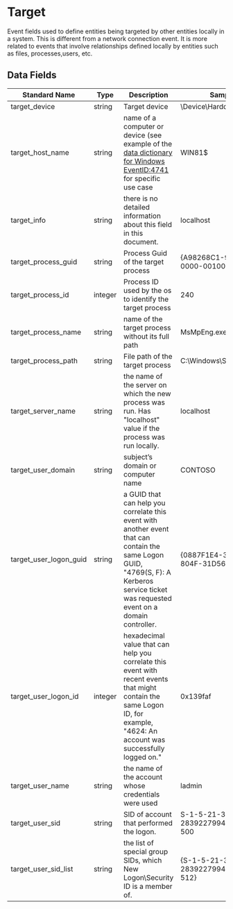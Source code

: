 # Target
Event fields used to define entities being targeted by other entities locally in a system. This is different from a network connection event. It is more related to events that involve relationships defined locally by entities such as files, processes,users, etc.

## Data Fields
|Standard Name|Type|Description|Sample Value|
|---|---|---|---|
| target_device|string|Target device|\Device\HarddiskVolume2|
| target_host_name|string|name of a computer or device (see example of the [data dictionary for Windows EventID:4741](../../data_dictionaries/windows/security/events/event-4741.md) for specific use case|WIN81$|
| target_info|string|there is no detailed information about this field in this document.|localhost|
|target_process_guid|string|Process Guid of the target process|{A98268C1-9C2E-5ACD-0000-00100266AB00}|
|target_process_id|integer|Process ID used by the os to identify the target process|240|
| target_process_name|string|name of the target process without its full path|MsMpEng.exe|
|target_process_path|string|File path of the target process|C:\Windows\System32\cmd.exe|
| target_server_name|string|the name of the server on which the new process was run. Has "localhost" value if the process was run locally.|localhost|
| target_user_domain|string|subject’s domain or computer name|CONTOSO|
| target_user_logon_guid|string|a GUID that can help you correlate this event with another event that can contain the same Logon GUID, "4769(S, F): A Kerberos service ticket was requested event on a domain controller.|{0887F1E4-39EA-D53C-804F-31D568A06274}|
| target_user_logon_id|integer|hexadecimal value that can help you correlate this event with recent events that might contain the same Logon ID, for example, "4624: An account was successfully logged on."|0x139faf|
|target_user_name|string|the name of the account whose credentials were used|ladmin|
|target_user_sid|string|SID of account that performed the logon.|S-1-5-21-3457937927-2839227994-823803824-500|
|target_user_sid_list|string|the list of special group SIDs, which New Logon\Security ID is a member of.|{S-1-5-21-3457937927-2839227994-823803824-512}|
